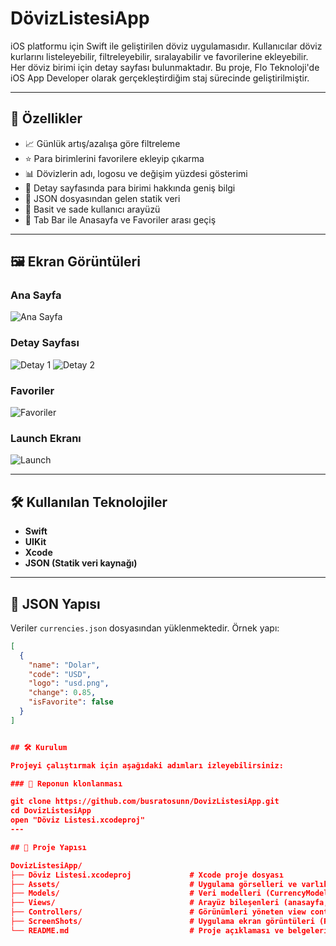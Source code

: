 # DövizListesiApp
iOS platformu için Swift ile geliştirilen döviz uygulamasıdır. Kullanıcılar döviz kurlarını listeleyebilir, filtreleyebilir, sıralayabilir ve favorilerine ekleyebilir. Her döviz birimi için detay sayfası bulunmaktadır. Bu proje, Flo Teknoloji'de iOS App Developer olarak gerçekleştirdiğim staj sürecinde geliştirilmiştir.

---

## 🔑 Özellikler

- 📈 Günlük artış/azalışa göre filtreleme
- ⭐ Para birimlerini favorilere ekleyip çıkarma
- 📊 Dövizlerin adı, logosu ve değişim yüzdesi gösterimi
- 🧾 Detay sayfasında para birimi hakkında geniş bilgi
- 📁 JSON dosyasından gelen statik veri
- 🔄 Basit ve sade kullanıcı arayüzü
- 🔽 Tab Bar ile Anasayfa ve Favoriler arası geçiş

---

## 🖼 Ekran Görüntüleri

### Ana Sayfa
![Ana Sayfa](ScreenShots/anasayfa.png)

### Detay Sayfası
![Detay 1](ScreenShots/detay1.png)
![Detay 2](ScreenShots/detay2.png)

### Favoriler
![Favoriler](ScreenShots/favoriler.png)

### Launch Ekranı
![Launch](ScreenShots/launch.png)

---

## 🛠️ Kullanılan Teknolojiler

- **Swift**
- **UIKit**
- **Xcode**
- **JSON (Statik veri kaynağı)**

---

## 📂 JSON Yapısı

Veriler `currencies.json` dosyasından yüklenmektedir. Örnek yapı:

```json
[
  {
    "name": "Dolar",
    "code": "USD",
    "logo": "usd.png",
    "change": 0.85,
    "isFavorite": false
  }
]


## 🛠 Kurulum

Projeyi çalıştırmak için aşağıdaki adımları izleyebilirsiniz:

### 🔽 Reponun klonlanması

git clone https://github.com/busratosunn/DovizListesiApp.git
cd DovizListesiApp
open "Döviz Listesi.xcodeproj"
---

## 📁 Proje Yapısı

DovizListesiApp/
├── Döviz Listesi.xcodeproj             # Xcode proje dosyası
├── Assets/                             # Uygulama görselleri ve varlıkları
├── Models/                             # Veri modelleri (CurrencyModel.swift vb.)
├── Views/                              # Arayüz bileşenleri (anasayfa, detay, favoriler)
├── Controllers/                        # Görünümleri yöneten view controller dosyaları
├── ScreenShots/                        # Uygulama ekran görüntüleri (README için)
└── README.md                           # Proje açıklaması ve belgeleri



